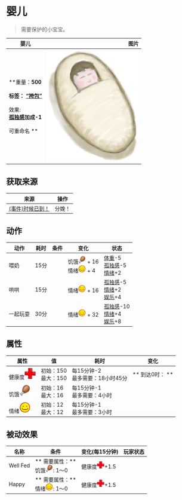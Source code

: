 # 婴儿  
> 需要保护的小宝宝。  
  
  婴儿  |   图片   
 ----  |  ----:   
 **重量：**500<br><br>**标签：**	[“挎包”](tag_Satchel.md)<br><br>** 效果: **<br>[孤独感](Loneliness.md)加成-1<br><br>** 可重命名 **  |  <img decoding="async" src="Sprite/Baby.png" href="a.md" style="max-width:300px;max-height:300px;">   
  
## 获取来源  
来源  |  操作  
----  |  ----  
[(事件)时候已到！](Event_Pregnancy.md)  |  分娩！  
## 动作  
动作  |  耗时  |  条件  |  变化  |  状态  
----  |  ----  |  ----  |  ----  |  ----  
喂奶<br>  |  15分  |    |  饥饿<img decoding="async" src="Sprite/Hunger.png" href="a.md" style="max-width:20px;max-height:20px;"> + 16<br>情绪<img decoding="async" src="Sprite/Content.png" href="a.md" style="max-width:20px;max-height:20px;"> + 4  |  [体重](Weight.md)-5<br>[孤独感](Loneliness.md)-5<br>[情绪](Morale.md)+2  
哄哄<br>  |  15分  |    |  情绪<img decoding="async" src="Sprite/Content.png" href="a.md" style="max-width:20px;max-height:20px;"> + 16  |  [孤独感](Loneliness.md)-5<br>[情绪](Morale.md)+2<br>[娱乐](Entertainment.md)+4  
一起玩耍<br>  |  30分  |    |  情绪<img decoding="async" src="Sprite/Content.png" href="a.md" style="max-width:20px;max-height:20px;"> + 32  |  [孤独感](Loneliness.md)-10<br>[情绪](Morale.md)+4<br>[娱乐](Entertainment.md)+8  
## 属性   
属性  |  值  |  耗时  |  变化  
----  |  ----  |  ----  |  ----  
健康度<img decoding="async" src="Sprite/Health.png" href="a.md" style="max-width:30px;max-height:30px;">  |  初始：150<br>最大：150  |  每15分钟-2<br>最多需要：18小时45分  |  ** 到达0时： **  
饥饿<img decoding="async" src="Sprite/Hunger.png" href="a.md" style="max-width:30px;max-height:30px;">  |  初始：16<br>最大：16  |  每15分钟-1<br>最多需要：4小时  |    
情绪<img decoding="async" src="Sprite/Content.png" href="a.md" style="max-width:30px;max-height:30px;">  |  初始：12<br>最大：12  |  每15分钟-1<br>最多需要：3小时  |    
## 被动效果  
名称  |  条件  |  变化(每15分钟)  |  玩家状态  
----  |  ----  |  ----  |  ----  
Well Fed  |  ** 需要属性：**<br>饥饿<img decoding="async" src="Sprite/Hunger.png" href="a.md" style="max-width:20px;max-height:20px;">: 1～0  |  健康度<img decoding="async" src="Sprite/Health.png" href="a.md" style="max-width:20px;max-height:20px;">+1.5  |    
Happy  |  ** 需要属性：**<br>情绪<img decoding="async" src="Sprite/Content.png" href="a.md" style="max-width:20px;max-height:20px;">: 1～0  |  健康度<img decoding="async" src="Sprite/Health.png" href="a.md" style="max-width:20px;max-height:20px;">+1.5  |    
